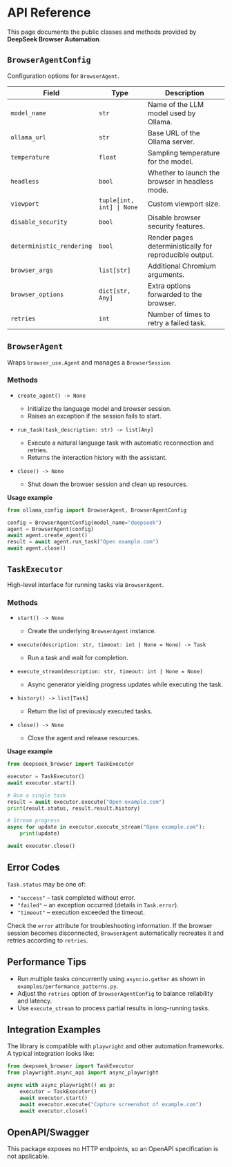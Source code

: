 # API Reference

This page documents the public classes and methods provided by **DeepSeek Browser Automation**.

## `BrowserAgentConfig`
Configuration options for `BrowserAgent`.

| Field | Type | Description |
|-------|------|-------------|
| `model_name` | `str` | Name of the LLM model used by Ollama. |
| `ollama_url` | `str` | Base URL of the Ollama server. |
| `temperature` | `float` | Sampling temperature for the model. |
| `headless` | `bool` | Whether to launch the browser in headless mode. |
| `viewport` | `tuple[int, int] \| None` | Custom viewport size. |
| `disable_security` | `bool` | Disable browser security features. |
| `deterministic_rendering` | `bool` | Render pages deterministically for reproducible output. |
| `browser_args` | `list[str]` | Additional Chromium arguments. |
| `browser_options` | `dict[str, Any]` | Extra options forwarded to the browser. |
| `retries` | `int` | Number of times to retry a failed task. |

## `BrowserAgent`
Wraps `browser_use.Agent` and manages a `BrowserSession`.

### Methods
- `create_agent() -> None`
  - Initialize the language model and browser session.
  - Raises an exception if the session fails to start.

- `run_task(task_description: str) -> list[Any]`
  - Execute a natural language task with automatic reconnection and retries.
  - Returns the interaction history with the assistant.

- `close() -> None`
  - Shut down the browser session and clean up resources.

**Usage example**
```python
from ollama_config import BrowserAgent, BrowserAgentConfig

config = BrowserAgentConfig(model_name="deepseek")
agent = BrowserAgent(config)
await agent.create_agent()
result = await agent.run_task("Open example.com")
await agent.close()
```

## `TaskExecutor`
High-level interface for running tasks via `BrowserAgent`.

### Methods
- `start() -> None`
  - Create the underlying `BrowserAgent` instance.

- `execute(description: str, timeout: int | None = None) -> Task`
  - Run a task and wait for completion.

- `execute_stream(description: str, timeout: int | None = None)`
  - Async generator yielding progress updates while executing the task.

- `history() -> list[Task]`
  - Return the list of previously executed tasks.

- `close() -> None`
  - Close the agent and release resources.

**Usage example**
```python
from deepseek_browser import TaskExecutor

executor = TaskExecutor()
await executor.start()

# Run a single task
result = await executor.execute("Open example.com")
print(result.status, result.result.history)

# Stream progress
async for update in executor.execute_stream("Open example.com"):
    print(update)

await executor.close()
```

## Error Codes
`Task.status` may be one of:

- `"success"` – task completed without error.
- `"failed"` – an exception occurred (details in `Task.error`).
- `"timeout"` – execution exceeded the timeout.

Check the `error` attribute for troubleshooting information. If the browser session becomes disconnected, `BrowserAgent` automatically recreates it and retries according to `retries`.

## Performance Tips
- Run multiple tasks concurrently using `asyncio.gather` as shown in `examples/performance_patterns.py`.
- Adjust the `retries` option of `BrowserAgentConfig` to balance reliability and latency.
- Use `execute_stream` to process partial results in long-running tasks.

## Integration Examples
The library is compatible with `playwright` and other automation frameworks. A typical integration looks like:
```python
from deepseek_browser import TaskExecutor
from playwright.async_api import async_playwright

async with async_playwright() as p:
    executor = TaskExecutor()
    await executor.start()
    await executor.execute("Capture screenshot of example.com")
    await executor.close()
```

## OpenAPI/Swagger
This package exposes no HTTP endpoints, so an OpenAPI specification is not applicable.

